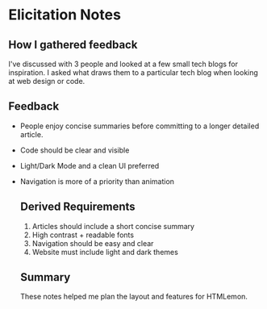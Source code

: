 # Elicitation Notes 
## How I gathered feedback
I've discussed with 3 people and looked at a few small tech blogs for inspiration.
I asked what draws them to a particular tech blog when looking at web design or code.

## Feedback
- People enjoy concise summaries before committing to a longer detailed article.
- Code should be clear and visible
- Light/Dark Mode and a clean UI preferred
- Navigation is more of a priority than animation

  ## Derived Requirements
  1. Articles should include a short concise summary
  2. High contrast + readable fonts
  3. Navigation should be easy and clear
  4. Website must include light and dark themes

  ## Summary
  These notes helped me plan the layout and features for HTMLemon.